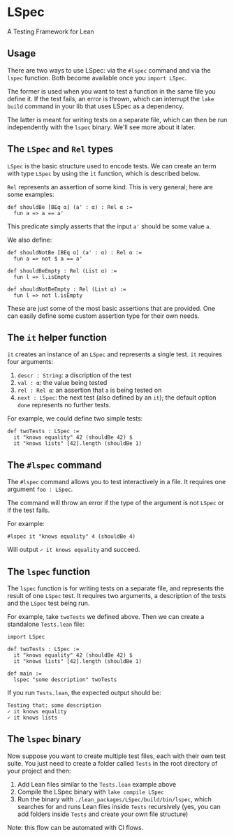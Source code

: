 # LSpec

A Testing Framework for Lean

## Usage

There are two ways to use LSpec: via the `#lspec` command and via the `lspec`
function. Both become available once you `import LSpec`.

The former is used when you want to test a function in the same file you define
it. If the test fails, an error is thrown, which can interrupt the `lake build`
command in your lib that uses LSpec as a dependency.

The latter is meant for writing tests on a separate file, which can then be run
independently with the `lspec` binary. We'll see more about it later.

## The `LSpec` and `Rel` types

`LSpec` is the basic structure used to encode tests. We can create an term with
type `LSpec` by using the `it` function, which is described below.

`Rel` represents an assertion of some kind. This is very general; here are some
examples:

```lean
def shouldBe [BEq α] (a' : α) : Rel α :=
  fun a => a == a'
```

This predicate simply asserts that the input `a'` should be some value `a`.

We also define:
```lean
def shouldNotBe [BEq α] (a' : α) : Rel α :=
  fun a => not $ a == a'

def shouldBeEmpty : Rel (List α) :=
  fun l => l.isEmpty

def shouldNotBeEmpty : Rel (List α) :=
  fun l => not l.isEmpty
```

These are just some of the most basic assertions that are provided.
One can easily define some custom assertion type for their own needs.

## The `it` helper function

`it` creates an instance of an `LSpec` and represents a single test. `it`
requires four arguments:

1. `descr : String`: a discription of the test
2. `val : α`: the value being tested
3. `rel : Rel α`: an assertion that `a` is being tested on
4. `next : LSpec`: the next test (also defined by an `it`);
the default option `done` represents no further tests.

For example, we could define two simple tests:
```lean
def twoTests : LSpec := 
  it "knows equality" 42 (shouldBe 42) $
  it "knows lists" [42].length (shouldBe 1)
```

## The `#lspec` command

The `#lspec` command allows you to test interactively in a file.
It requires one argument `foo : LSpec`.

The command will throw an error if the type of the argument is not `LSpec` or
if the test fails.

For example:

```lean
#lspec it "knows equality" 4 (shouldBe 4)
```

Will output `✓ it knows equality` and succeed.

## The `lspec` function

The `lspec` function is for writing tests on a separate file, and represents the
result of one `LSpec` test. It requires two arguments, a description of the
tests and the `LSpec` test being run.

For example, take `twoTests` we defined above. Then we can create a standalone
`Tests.lean` file:

```lean
import LSpec

def twoTests : LSpec := 
  it "knows equality" 42 (shouldBe 42) $
  it "knows lists" [42].length (shouldBe 1)

def main :=
  lspec "some description" twoTests
```

If you run `Tests.lean`, the expected output should be:
```lean
Testing that: some description
✓ it knows equality
✓ it knows lists
```

## The `lspec` binary

Now suppose you want to create multiple test files, each with their own test
suite. You just need to create a folder called `Tests` in the root directory of
your project and then:

1. Add Lean files similar to the `Tests.lean` example above
2. Compile the LSpec binary with `lake compile LSpec`
3. Run the binary with `./lean_packages/LSpec/build/bin/lspec`, which searches
for and runs Lean files inside `Tests` recursively (yes, you can add folders
inside `Tests` and create your own file structure)

Note: this flow can be automated with CI flows.
